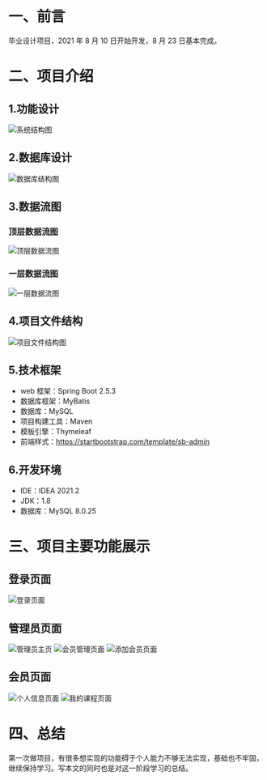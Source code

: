 # 一、前言
毕业设计项目，2021 年 8 月 10 日开始开发，8 月 23 日基本完成。

# 二、项目介绍

## 1.功能设计
![系统结构图](https://s2.loli.net/2022/08/11/lMKn8RUFjEhc7Gx.png)

## 2.数据库设计
![数据库结构图](https://i.loli.net/2021/08/24/ieTn52BXLQ93Yg8.png)

## 3.数据流图
### 顶层数据流图
![顶层数据流图](https://s2.loli.net/2022/08/11/yo8AIHaKzMUJ4VZ.png)
### 一层数据流图
![一层数据流图](https://s2.loli.net/2022/08/11/TsLyjhwVXz4mPiu.png)

## 4.项目文件结构
![项目文件结构图](https://i.loli.net/2021/08/24/gUnhLdWzkcNF6po.png)

## 5.技术框架
* web 框架：Spring Boot 2.5.3
* 数据库框架：MyBatis
* 数据库：MySQL
* 项目构建工具：Maven
* 模板引擎：Thymeleaf
* 前端样式：<https://startbootstrap.com/template/sb-admin>

## 6.开发环境
* IDE：IDEA 2021.2
* JDK：1.8
* 数据库：MySQL 8.0.25
    
# 三、项目主要功能展示
## 登录页面
![登录页面](https://i.loli.net/2021/08/24/KeErWTpAOBfG6uD.png)

## 管理员页面
![管理员主页](https://i.loli.net/2021/08/24/PvU7Ln2pKwxRCgG.png)
![会员管理页面](https://i.loli.net/2021/08/24/mZq9Dw4gkRvTzx6.png)
![添加会员页面](https://i.loli.net/2021/08/24/uzlkQUxq6m5j8X7.png)

## 会员页面
![个人信息页面](https://i.loli.net/2021/08/24/IwPk9bTi6SpqWnz.png)
![我的课程页面](https://i.loli.net/2021/08/24/NlAZnoCMO9uJm4z.png)

# 四、总结
第一次做项目，有很多想实现的功能碍于个人能力不够无法实现，基础也不牢固，继续保持学习。写本文的同时也是对这一阶段学习的总结。



